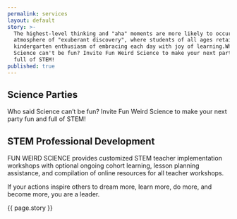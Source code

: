 ```yaml
---
permalink: services
layout: default
story: >-
  The highest-level thinking and "aha" moments are more likely to occur in an
  atmosphere of "exuberant discovery", where students of all ages retain that
  kindergarten enthusiasm of embracing each day with joy of learning.Who said
  Science can't be fun? Invite Fun Weird Science to make your next party fun and
  full of STEM!
published: true
---
```


<div class = 'fulls workshops' id = 'workshops'>
  <div class = 'flex-in overlay'>
    <div class = 'tripple'>
      <h2>Science Parties</h2>
      <p>Who said Science can’t be fun?  Invite Fun Weird Science to make your next party fun and full of STEM!</p>
    </div>
  </div>
</div>
<div class = 'dull flex-in'>
  <div class = 'child tripple'>
      <h2 id = 'stem'>STEM Professional Development</h2>
  <p class = 'flex-in'>FUN WEIRD SCIENCE provides customized STEM teacher implementation workshops with optional ongoing cohort learning, lesson planning assistance, and compilation of online resources for all teacher workshops.</p>
  <div class = 'banner'>
    <p>If your actions inspire others to dream more, learn more, do more, and become more, you are a leader.</p>
  </div>
  </div>
</div>
<div class = 'bright flex-in'>
  <p class = 'banner center'> {{ page.story }}</p>
</div>
